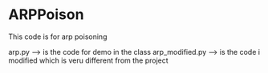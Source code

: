 # ARPPoison
This code is for arp poisoning

arp.py --> is the code for demo in the class
arp_modified.py --> is the code i modified which is veru different from the project

